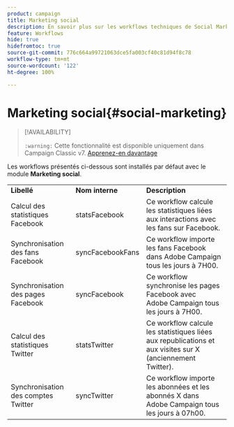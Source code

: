 ```yaml
---
product: campaign
title: Marketing social
description: En savoir plus sur les workflows techniques de Social Marketing
feature: Workflows
hide: true
hidefromtoc: true
source-git-commit: 776c664a99721063dce5fa003cf40c81d94f8c78
workflow-type: tm+mt
source-wordcount: '122'
ht-degree: 100%

---
```



# Marketing social{#social-marketing}



>[!AVAILABILITY]
>
>`:warning:` Cette fonctionnalité est disponible uniquement dans Campaign Classic v7. [Apprenez-en davantage](../../social/using/about-social-marketing.md)

Les workflows présentés ci-dessous sont installés par défaut avec le module **Marketing social**.

<table> 
 <tbody> 
  <tr> 
   <td> <strong>Libellé</strong><br /> </td> 
   <td> <strong>Nom interne</strong><br /> </td> 
   <td> <strong>Description</strong><br /> </td> 
  </tr> 
  <tr> 
   <td> <span class="uicontrol">Calcul des statistiques Facebook</span> <br /> </td> 
   <td> <span class="uicontrol">statsFacebook</span> <br /> </td> 
   <td> Ce workflow calcule les statistiques liées aux interactions avec les fans sur Facebook.<br /> </td> 
  </tr> 
  <tr> 
   <td> <span class="uicontrol">Synchronisation des fans Facebook</span> <br /> </td> 
   <td> <span class="uicontrol">syncFacebookFans</span> <br /> </td> 
   <td> Ce workflow importe les fans Facebook dans Adobe Campaign tous les jours à 7H00.<br /> </td> 
  </tr> 
  <tr> 
   <td> <span class="uicontrol">Synchronisation des pages Facebook</span> <br /> </td> 
   <td> <span class="uicontrol">syncFacebook</span> <br /> </td> 
   <td> Ce workflow synchronise les pages Facebook avec Adobe Campaign tous les jours à 7H00.<br /> </td> 
  </tr> 
  <tr> 
   <td> <span class="uicontrol">Calcul des statistiques Twitter</span> <br /> </td> 
   <td> <span class="uicontrol">statsTwitter</span> <br /> </td> 
   <td> Ce workflow calcule les statistiques liées aux republications et aux visites sur X (anciennement Twitter).<br /> </td> 
  </tr> 
  <tr> 
   <td> <span class="uicontrol">Synchronisation des comptes Twitter</span> <br /> </td> 
   <td> <span class="uicontrol">syncTwitter</span> <br /> </td> 
   <td> Ce workflow importe les abonnées et les abonnés X dans Adobe Campaign tous les jours à 07h00.<br /> </td> 
  </tr> 
 </tbody> 
</table>

